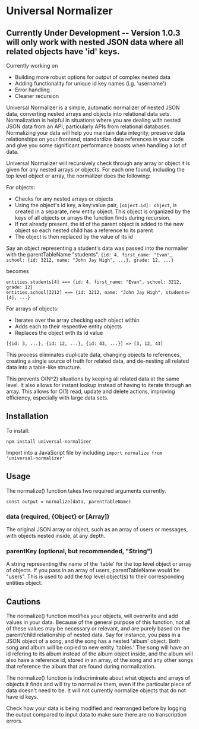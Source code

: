 # Universal Normalizer

## Currently Under Development -- Version 1.0.3 will only work with nested JSON data where all related objects have 'id' keys.

Currently working on
* Building more robust options for output of complex nested data
* Adding functionality for unique id key names (i.g. 'username')
* Error handling
* Cleaner recursion


Universal Normalizer is a simple, automatic normalizer of nested JSON data, converting nested arrays and objects into relational data sets.  Normalization is helpful in situations where you are dealing with nested JSON data from an API, particularly APIs from relational databases.  Normalizing your data will help you maintain data integrity, preserve data relationships on your frontend, standardize data references in your code and give you some significant performance boosts when handling a lot of data.

Universal Normalizer will recursively check through any array or object it is given for any nested arrays or objects.  For each one found, including the top level object or array, the normalizer does the following:

For objects:

* Checks for any nested arrays or objects
* Using the object's id key, a key:value pair, ```[object.id]: object```, is created in a separate, new entity object.  This object is organized by the keys of all objects or arrays the function finds during recursion.
* If not already present, the id of the parent object is added to the new object so each nested child has a reference to its parent
* The object is then replaced by the value of its id

Say an object representing a student's data was passed into the normalier with the parentTableName "students".
```{id: 4, first_name: "Evan", school: {id: 3212, name: "John Jay High", ...}, grade: 12, ...}```

becomes

```
entities.students[4] === {id: 4, first_name: "Evan", school: 3212, grade: 12}
entities.school[3212] === {id: 3212, name: "John Jay High", students=[4], ...}
```

For arrays of objects:

* Iterates over the array checking each object within
* Adds each to their respective entity objects
* Replaces the object with its id value

```[{id: 3, ...}, {id: 12, ...}, {id: 43, ...}] => [3, 12, 43]```

This process eliminates duplicate data, changing objects to references, creating a single source of truth for related data, and de-nesting all related data into a table-like structure.  

This prevents O(N^2) situations by keeping all related data at the same level.  It also allows for instant lookup instead of having to iterate through an array.  This allows for O(1) read, update and delete actions, improving efficiency, especially with large data sets.



## Installation

To install:

```npm install universal-normalizer```

Import into a JavaScript file by including ```import normalize from 'universal-normalizer'```

## Usage

The normalize() function takes two required arguments currently.

```const output = normalize(data, parentTableName)```

### data (required, {Object} or [Array])

The original JSON array or object, such as an array of users or messages, with objects nested inside, at any depth.

### parentKey (optional, but recommended, "String")

A string representing the name of the 'table' for the top level object or array of objects.  If you pass in an array of users, parentTableName would be "users".  This is used to add the top level object(s) to their corresponding entities object.

## Cautions

The normalize() function modifies your objects, will overwrite and add values in your data.  Because of the general purpose of this function, not all of these values may be necessary or relevant, and are purely based on the parent/child relationship of nested data.  Say for instance, you pass in a JSON object of a song, and the song has a nested 'album' object.  Both song and album will be copied to new entity 'tables.'  The song will have an id refering to its album instead of the album object inside, and the album will also have a reference id, stored in an array, of the song and any other songs that reference the album that are found during normalization.  


The normalize() function is indiscriminate about what objects and arrays of objects it finds and will try to normalize them, even if the particular piece of data doesn't need to be.  It will not currently normalize objects that do not have id keys.

Check how your data is being modified and rearranged before by logging the output compared to input data to make sure there are no transcription errors.
